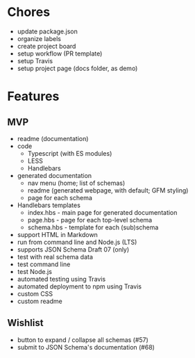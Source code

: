 # Chores
- update package.json
- organize labels
- create project board
- setup workflow (PR template)
- setup Travis
- setup project page (docs folder, as demo)

# Features

## MVP
- readme (documentation)
- code
  - Typescript (with ES modules)
  - LESS
  - Handlebars
- generated documentation
  - nav menu (home; list of schemas)
  - readme (generated webpage, with default; GFM styling)
  - page for each schema
- Handlebars templates
  - index.hbs - main page for generated documentation
  - page.hbs - page for each top-level schema
  - schema.hbs - template for each (sub)schema
- support HTML in Markdown
- run from command line and Node.js (LTS)
- supports JSON Schema Draft 07 (only)
- test with real schema data
- test command line
- test Node.js
- automated testing using Travis
- automated deployment to npm using Travis
- custom CSS
- custom readme

## Wishlist
- button to expand / collapse all schemas (#57)
- submit to JSON Schema's documentation (#68)
